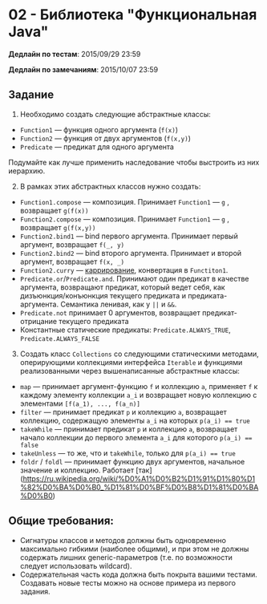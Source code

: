 # 02 - Библиотека "Функциональная Java"

**Дедлайн по тестам**: 2015/09/29 23:59

**Дедлайн по замечаниям**: 2015/10/07 23:59

## Задание

1. Необходимо создать следующие абстрактные классы:

  - `Function1` — функция одного аргумента (`f(x)`)
  - `Function2` — функция от двух аргументов (`f(x,y)`)
  - `Predicate` — предикат для одного аргумента

  Подумайте как лучше применить наследование чтобы выстроить из них иерархию.

2. В рамках этиx абстрактных классов нужно создать:

  - `Function1.compose` — композиция. Принимает `Function1` —  `g` , возвращает `g(f(x))`
  - `Function2.compose` — композиция. Принимает  `Function1` — `g` , возвращает `g(f(x,y))`
  - `Function2.bind1` — bind первого аргумента. Принимает первый аргумент, возвращает `f(_, y)`
  - `Function2.bind2` — bind второго аргумента. Принимает и второй аргумент, возвращает `f(x, _)`
  - `Function2.curry` — [каррирование](https://ru.wikipedia.org/wiki/%D0%9A%D0%B0%D1%80%D1%80%D0%B8%D1%80%D0%BE%D0%B2%D0%B0%D0%BD%D0%B8%D0%B5), конвертация в `Functiton1`.
  - `Predicate.or`/`Predicate.and`. Принимают один предикат в качестве аргумента, возвращают предикат, который ведет себя, как дизъюнкция/конъюнкция текущего предиката и предиката-аргумента. Семантика ленивая, как у `||` и `&&`.
  - `Predicate.not` принимает 0 аргументов, возвращает предикат-отрицание текущего предиката
  - Константные статические предикаты: `Predicate.ALWAYS_TRUE`, `Predicate.ALWAYS_FALSE` 

3. Cоздать класс `Collections` со следующими статическими методами, оперирующими коллекциями интерфейса `Iterable` и функциями реализованными через вышенаписанные абстрактные классы:
  - `map` — принимает аргумент-функцию `f` и коллекцию `a`, применяет `f` к каждому элементу коллекции `a_i` и возвращает новую коллекцию с элементами `[f(a_1), ..., f(a_n)]`
  - `filter` — принимает предикат `p` и коллекцию `a`, возвращает коллекцию, содержащую элементы `a_i` на которых `p(a_i) == true`
  - `takeWhile` — принимает предикат `p` и коллекцию `a`, возвращает начало коллекции до первого элемента `a_i` для которого `p(a_i) == false` 
  - `takeUnless` — то же, что и `takeWhile`, только для `p(a_i) == true`
  - `foldr` / `foldl` — принимает функцию двух аргументов, начальное значение и коллекцию. Работает [так] (https://ru.wikipedia.org/wiki/%D0%A1%D0%B2%D1%91%D1%80%D1%82%D0%BA%D0%B0_%D1%81%D0%BF%D0%B8%D1%81%D0%BA%D0%B0)

## Общие требования:

- Сигнатуры классов и методов должны быть одновременно максимально гибкими (наиболее общими), и при этом не должны содержать лишних generic-параметров (т.е. по возможности следует использовать wildcard).
- Содержательная часть кода должна быть покрыта вашими тестами. Создавать новые тесты можно на основе примера из первого задания.

